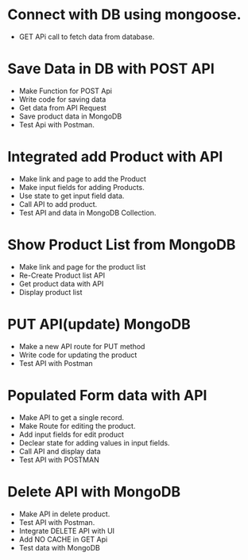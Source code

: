 # Connect with DB using mongoose.

- GET APi call to fetch data from database.

# Save Data in DB with POST API

- Make Function for POST Api
- Write code for saving data
- Get data from API Request
- Save product data in MongoDB
- Test Api with Postman.

# Integrated add Product with API

- Make link and page to add the Product
- Make input fields for adding Products.
- Use state to get input field data.
- Call API to add product.
- Test API and data in MongoDB Collection.

# Show Product List from MongoDB

- Make link and page for the product list
- Re-Create Product list API
- Get product data with API
- Display product list

# PUT API(update) MongoDB

- Make a new API route for PUT method
- Write code for updating the product
- Test API with Postman

# Populated Form data with API

- Make API to get a single record.
- Make Route for editing the product.
- Add input fields for edit product
- Declear state for adding values in input fields.
- Call API and display data
- Test API with POSTMAN

# Delete API with MongoDB

- Make API in delete product.
- Test API with Postman.
- Integrate DELETE API with UI
- Add NO CACHE in GET Api
- Test data with MongoDB
